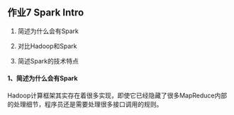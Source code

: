 ## 作业7 Spark Intro

1. 简述为什么会有Spark

2. 对比Hadoop和Spark

3. 简述Spark的技术特点

#### 1、简述为什么会有Spark

Hadoop计算框架其实存在着很多实现，即使它已经隐藏了很多MapReduce内部的处理细节，程序员还是需要处理很多接口调用的规则。


